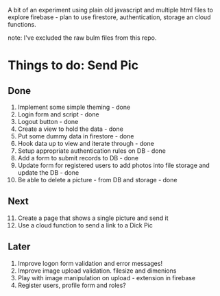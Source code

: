 A bit of an experiment using plain old javascript and multiple html files to explore firebase - plan to use firestore, authentication, storage an cloud functions.

note: I've excluded the raw bulm files from this repo.

# Things to do: Send Pic

## Done

1. Implement some simple theming - done
2. Login form and script - done
3. Logout button - done
4. Create a view to hold the data - done
5. Put some dummy data in firestore - done
6. Hook data up to view and iterate through - done
7. Setup appropriate authentication rules on DB - done
8. Add a form to submit records to DB - done
9. Update form for registered users to add photos into file storage and update the DB - done
10. Be able to delete a picture - from DB and storage - done

## Next

11. Create a page that shows a single picture and send it
12. Use a cloud function to send a link to a Dick Pic

## Later

1. Improve logon form validation and error messages!
2. Improve image upload validation. filesize and dimenions
3. Play with image manipulation on upload - extension in firebase
4. Register users, profile form and roles?
